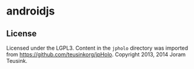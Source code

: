 # androidjs

## License

Licensed under the LGPL3. Content in the `jpholo` directory was imported from https://github.com/teusinkorg/jpHolo. Copyright 2013, 2014 Joram Teusink.
